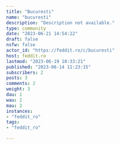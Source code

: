 ```yaml
---
title: "Bucuresti" 
name: "bucuresti"
description: "Description not available."
type: community
date: "2023-06-21 14:54:22"
draft: false
nsfw: false
actor_id: "https://feddit.ro/c/bucuresti"
host: feddit.ro
lastmod: "2023-06-19 10:33:21"
published: "2023-06-14 11:23:15"
subscribers: 2
posts: 3
comments: 2
weight: 3
dau: 1
wau: 2
mau: 2
instances:
- "feddit_ro"
tags: 
- "feddit_ro"

---
```

